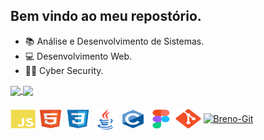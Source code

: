 ## Bem vindo ao meu repostório.
- 📚 Análise e Desenvolvimento de Sistemas.
- 💻 Desenvolvimento Web.
- 🕵️‍♂️ Cyber Security.

<a href="https://github.com/anuraghazra/github-readme-stats">
  <img height=180 align="center" src="https://github-readme-stats.vercel.app/api?username=brenoxs99&theme=algolia&icons=true" />
</a>
<a href="https://github.com/brenoxs99/convoychat">
  <img height=180 align="center" src="https://github-readme-stats.vercel.app/api/top-langs?username=brenoxs99&layout=compact&langs_count=8&card_width=320&theme=algolia" />
</a>

<div style="display: inline_block""><br>
  <img align="center" alt="Breno-Js" height="30" width="40" src="https://raw.githubusercontent.com/devicons/devicon/master/icons/javascript/javascript-plain.svg" title="JavaScript">
  <img align="center" alt="Breno-HTML" height="30" width="40" src="https://raw.githubusercontent.com/devicons/devicon/master/icons/html5/html5-original.svg" title="HTML5">
  <img align="center" alt="Breno-CSS" height="30" width="40" src="https://raw.githubusercontent.com/devicons/devicon/master/icons/css3/css3-original.svg" title="CSS3">
  <img align="center" alt="Breno-Java" height="40" width="40" src="https://raw.githubusercontent.com/brenoxs99/cheats-gta-sanandreas/main/img/icone.svg" title="Java">
  <img align="center" alt="Breno-C" height="30" width="40" src="https://raw.githubusercontent.com/devicons/devicon/master/icons/c/c-original.svg" title="C">
  <img align="center" alt="Breno-Figma" height="30" width="40" src="https://raw.githubusercontent.com/devicons/devicon/master/icons/figma/figma-original.svg" title="Figma">
  <img align="center" alt="Breno-Git" height="31" width="41" src="https://raw.githubusercontent.com/devicons/devicon/master/icons/git/git-plain.svg" title="Git">
  <a href="https://www.linkedin.com/in/breno-cavalcante-182a5a26b/"> <img align="center" alt="Breno-Git" height="31" width="41" src="https://cdn.jsdelivr.net/gh/devicons/devicon@latest/icons/linkedin/linkedin-original.svg" title="Linkedin"> </a> 
          
</div>

<!--![snake gif](https://github.com/brenoxs99/brenoxs99/blob/output/github-contribution-grid-snake.svg)-->
 
